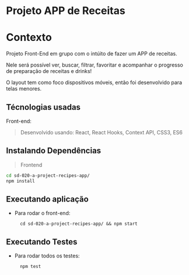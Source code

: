 # Projeto APP de Receitas

# Contexto
Projeto Front-End em grupo com o intúito de fazer um APP de receitas.

Nele será possível ver, buscar, filtrar, favoritar e acompanhar o progresso de preparação de receitas e drinks!

O layout tem como foco dispositivos móveis, então foi desenvolvido para telas menores.

## Técnologias usadas

Front-end:
> Desenvolvido usando: React, React Hooks, Context API, CSS3, ES6

## Instalando Dependências

> Frontend
```bash
cd sd-020-a-project-recipes-app/
npm install
``` 
## Executando aplicação

* Para rodar o front-end:

  ```
    cd sd-020-a-project-recipes-app/ && npm start
  ```

## Executando Testes

* Para rodar todos os testes:

  ```
    npm test
  ```

